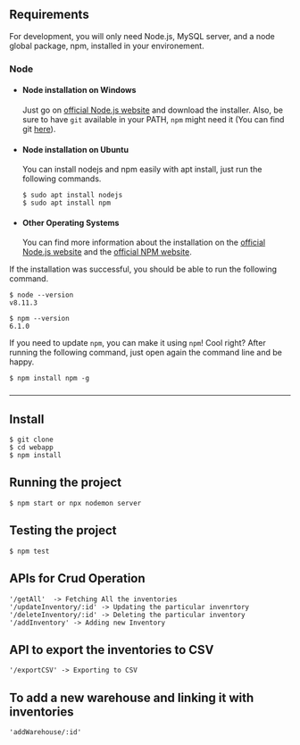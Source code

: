 ## Requirements

For development, you will only need Node.js, MySQL server, and a node global package, npm,  installed in your environement.

### Node
- #### Node installation on Windows

  Just go on [official Node.js website](https://nodejs.org/) and download the installer.
Also, be sure to have `git` available in your PATH, `npm` might need it (You can find git [here](https://git-scm.com/)).

- #### Node installation on Ubuntu

  You can install nodejs and npm easily with apt install, just run the following commands.

      $ sudo apt install nodejs
      $ sudo apt install npm

- #### Other Operating Systems
  You can find more information about the installation on the [official Node.js website](https://nodejs.org/) and the [official NPM website](https://npmjs.org/).

If the installation was successful, you should be able to run the following command.

    $ node --version
    v8.11.3

    $ npm --version
    6.1.0

If you need to update `npm`, you can make it using `npm`! Cool right? After running the following command, just open again the command line and be happy.

    $ npm install npm -g

###

---

## Install

    $ git clone 
    $ cd webapp
    $ npm install

## Running the project

    $ npm start or npx nodemon server

## Testing the project

    $ npm test

## APIs for Crud Operation

    '/getAll'  -> Fetching All the inventories
    '/updateInventory/:id' -> Updating the particular invenrtory
    '/deleteInventory/:id' -> Deleting the particular inventory
    '/addInventory' -> Adding new Inventory

## API to export the inventories to CSV
    '/exportCSV' -> Exporting to CSV

## To add a new warehouse and linking it with inventories
    'addWarehouse/:id'


